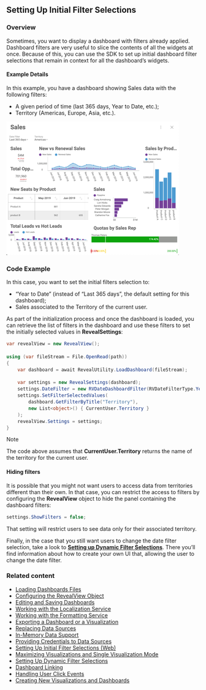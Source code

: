 ## Setting Up Initial Filter Selections

### Overview

Sometimes, you want to display a dashboard with filters already applied.
Dashboard filters are very useful to slice the contents of all the widgets at once. Because of this, you can use the SDK to set up initial dashboard filter selections that remain in context for all the dashboard’s widgets.

#### Example Details

In this example, you have a dashboard showing Sales data with the
following filters:

  - A given period of time (last 365 days, Year to Date, etc.);
  - Territory (Americas, Europe, Asia, etc.).

![sales-data\_example](images/sales-data_example.png)

### Code Example

In this case, you want to set the initial filters selection to:

  - “Year to Date” (instead of “Last 365 days”, the default setting for
    this dashboard);
  - Sales associated to the Territory of the current user.

As part of the initialization process and once the dashboard is loaded,
you can retrieve the list of filters in the dashboard and use these
filters to set the initially selected values in
__RevealSettings__:

``` csharp
var revealView = new RevealView();

using (var fileStream = File.OpenRead(path))
{
    var dashboard = await RevealUtility.LoadDashboard(fileStream);

    var settings = new RevealSettings(dashboard);
    settings.DateFilter = new RVDateDashboardFilter(RVDateFilterType.YearToDate);
    settings.SetFilterSelectedValues(
        dashboard.GetFilterByTitle("Territory"),
        new List<object>() { CurrentUser.Territory }
    );
    revealView.Settings = settings;
}
```

> [!NOTE]
> The code above assumes that **CurrentUser.Territory** returns the name of the territory for the current user.


#### Hiding filters

It is possible that you might not want users to access data from
territories different than their own. In that case, you can restrict the
access to filters by configuring the
__RevealView__ object to hide
the panel containing the dashboard filters:

``` csharp
settings.ShowFilters = false;
```

That setting will restrict users to see data only for their associated
territory.

Finally, in the case that you still want users to change the date filter
selection, take a look to [**Setting up Dynamic Filter Selections**](setting-dynamic-filters-desktop.md). There you’ll find
information about how to create your own UI that, allowing the user to
change the date filter.

### Related content

  - [Loading Dashboards Files](loading-dashboards-desktop.md)
  - [Configuring the RevealView Object](configuring-revealview-desktop.md)
  - [Editing and Saving Dashboards](editing-saving-dashboards-desktop.md)
  - [Working with the Localization Service](localization-service-desktop.md)
  - [Working with the Formatting Service](formatting-service-desktop.md)
  - [Exporting a Dashboard or a Visualization](exporting-dashboard-visualization-desktop.md)
  - [Replacing Data Sources](replacing-data-sources-desktop.md)
  - [In-Memory Data Support](in-memory-data-desktop.md)
  - [Providing Credentials to Data Sources](providing-credentials-datasources-desktop.md)
  - [Setting Up Initial Filter Selections (Web)](../../web-sdk/using-the-client-sdk/setting-initial-filters-client-web.md)
  - [Maximizing Visualizations and Single Visualization Mode](maximizing-visualizations-desktop.md)
  - [Setting Up Dynamic Filter Selections](setting-dynamic-filters-desktop.md)
  - [Dashboard Linking](dashboard-linking-desktop.md)
  - [Handling User Click Events](handling-click-events-desktop.md)
  - [Creating New Visualizations and Dashboards](creating-visualizations-dashboards-desktop.md)
